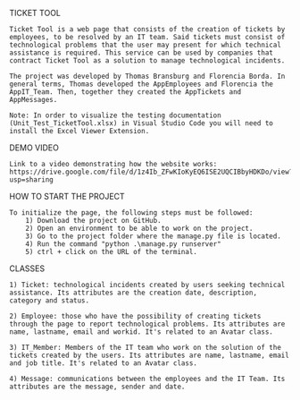 TICKET TOOL

    Ticket Tool is a web page that consists of the creation of tickets by employees, to be resolved by an IT team. Said tickets must consist of technological problems that the user may present for which technical assistance is required. This service can be used by companies that contract Ticket Tool as a solution to manage technological incidents.

    The project was developed by Thomas Bransburg and Florencia Borda. In general terms, Thomas developed the AppEmployees and Florencia the AppIT_Team. Then, together they created the AppTickets and AppMessages.

    Note: In order to visualize the testing documentation (Unit_Test_TicketTool.xlsx) in Visual Studio Code you will need to install the Excel Viewer Extension.

DEMO VIDEO

    Link to a video demonstrating how the website works: https://drive.google.com/file/d/1z4Ib_ZFwKIoKyEQ6ISE2UQCIBbyHDKDo/view?usp=sharing

HOW TO START THE PROJECT

    To initialize the page, the following steps must be followed:
        1) Download the project on GitHub.
        2) Open an environment to be able to work on the project.
        3) Go to the project folder where the manage.py file is located.
        4) Run the command "python .\manage.py runserver"
        5) ctrl + click on the URL of the terminal.

CLASSES

    1) Ticket: technological incidents created by users seeking technical assistance. Its attributes are the creation date, description, category and status.

    2) Employee: those who have the possibility of creating tickets through the page to report technological problems. Its attributes are name, lastname, email and workid. It's related to an Avatar class.
    
    3) IT_Member: Members of the IT team who work on the solution of the tickets created by the users. Its attributes are name, lastname, email and job title. It's related to an Avatar class.

    4) Message: communications between the employees and the IT Team. Its attributes are the message, sender and date.
